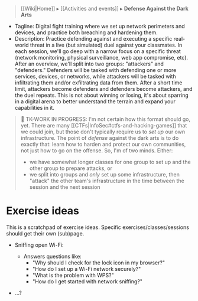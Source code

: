 > [[Wiki|Home]] ▸ [[Activities and events]] ▸ **Defense Against the Dark Arts**

* Tagline: Digital fight training where we set up network perimeters and devices, and practice both breaching and hardening them.
* Description: Practice defending against and executing a specific real-world threat in a live (but simulated) duel against your classmates. In each session, we'll go deep with a narrow focus on a specific threat (network monitoring, physical surveillance, web app compromise, etc). After an overview, we'll split into two groups: "attackers" and "defenders." Defenders will be tasked with defending one or more services, devices, or networks, while attackers will be tasked with infiltrating them and/or exfiltrating data from them. After a short time limit, attackers become defenders and defenders become attackers, and the duel repeats. This is not about winning or losing, it's about sparring in a digital arena to better understand the terrain and expand your capabilities in it.

> 🚧 TK-WORK IN PROGRESS: I'm not certain how this format should go, yet. There are many [[CTFs|InfoSec#ctfs-and-hacking-games]] that we could join, but those don't typically require us to *set up* our own infrastructure. The point of *defense* against the dark arts is to do exactly that: learn how to harden and protect our own communities, not just how to go on the offense. So, I'm of two minds. Either:
> 
> * we have somewhat longer classes for one group to set up and the other group to prepare attacks, or
> * we split into groups and *only* set up some infrastructure, then "attack" the other team's infrastructure in the time between the session and the next session

# Exercise ideas

This is a scratchpad of exercise ideas. Specific exercises/classes/sessions should get their own (sub)page.

* Sniffing open Wi-Fi:
  * Answers questions like:
    * "Why should I check for the lock icon in my browser?"
    * "How do I set up a Wi-Fi network securely?"
    * "What is the problem with WPS?"
    * "How do I get started with network sniffing?"

* …?